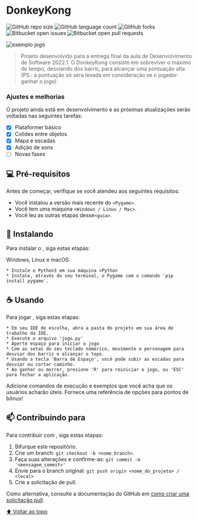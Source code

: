 # DonkeyKong

![GitHub repo size](https://img.shields.io/github/repo-size/iuricode/README-template?style=for-the-badge)
![GitHub language count](https://img.shields.io/github/languages/count/iuricode/README-template?style=for-the-badge)
![GitHub forks](https://img.shields.io/github/forks/iuricode/README-template?style=for-the-badge)
![Bitbucket open issues](https://img.shields.io/bitbucket/issues/iuricode/README-template?style=for-the-badge)
![Bitbucket open pull requests](https://img.shields.io/bitbucket/pr-raw/iuricode/README-template?style=for-the-badge)

<img src="https://youtu.be/kNdpymtioWM" alt="exemplo jogo">

> Projeto desenvolvido para a entrega final da aula de Desenvolvimento de Software 2022.1. O DonkeyKong consiste em sobreviver o máximo de tempo, desviando dos barris, para alcançar uma pontuação alta (PS.: a pontuação só sera levada em consideração se o jogador ganhar o jogo)

### Ajustes e melhorias

O projeto ainda está em desenvolvimento e as próximas atualizações serão voltadas nas seguintes tarefas:

- [x] Plataformer básico
- [x] Colides entre objetos
- [x] Mapa e escadas
- [x] Adição de sons
- [ ] Novas fases

## 💻 Pré-requisitos

Antes de começar, verifique se você atendeu aos seguintes requisitos:

* Você instalou a versão mais recente do `<Pygame>`.
* Você tem uma máquina `<Windows / Linux / Mac>`.
* Você leu as outras etapas desse`<guia>`.

## 🚀 Instalando <DonkeyKong>

Para instalar o <DonkeyKong>, siga estas etapas:

Windows, Linux e macOS:
```
* Instale o Python3 em sua máquina <Python
* Instale, através do seu terminal, o Pygame com o comando 'pip install pygame'.
```

## ☕ Usando <DonkeyKong>

Para jogar <DonkeyKong>, siga estas etapas:

```
* Em seu IDE de escolha, abra a pasta do projeto em sua área de trabalho da IDE.
* Execute o arquivo 'jogo.py'
* Aperte espaço para iniciar o jogo
* Com as setas do seu teclado númerico, movimente o personagem para desviar dos barris e alcançar o topo.
* Usando a tecla 'Barra de Espaço', você pode subir as escadas para desviar ou cortar caminho.
* Ao ganhar ou morrer, presione 'R' para reiniciar o jogo, ou 'ESC' para fechar a aplicação.
```

Adicione comandos de execução e exemplos que você acha que os usuários acharão úteis. Fornece uma referência de opções para pontos de bônus!

## 📫 Contribuindo para <DonkeyKong>
Para contribuir com <DonkeyKong>, siga estas etapas:

1. Bifurque este repositório.
2. Crie um branch: `git checkout -b <nome_branch>`.
3. Faça suas alterações e confirme-as: `git commit -m '<mensagem_commit>'`
4. Envie para o branch original: `git push origin <nome_do_projeto> / <local>`
5. Crie a solicitação de pull.

Como alternativa, consulte a documentação do GitHub em [como criar uma solicitação pull](https://help.github.com/en/github/collaborating-with-issues-and-pull-requests/creating-a-pull-request).

[⬆ Voltar ao topo](#DonkeyKongInsper)

